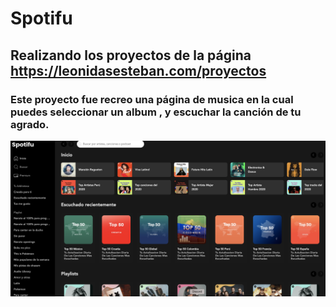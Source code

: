 # Spotifu 

## Realizando los proyectos de la página https://leonidasesteban.com/proyectos

### Este proyecto fue recreo una página de musica en la cual puedes seleccionar un album , y escuchar la canción de tu agrado.

<img src="images/image-readme.png" alt="imagen para el readme">

